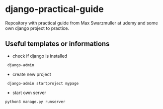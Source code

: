 # django-practical-guide
Repository with practical guide from Max Swarzmuller at udemy and some own django project to practice.

## Useful templates or informations

- check if django is installed
```
 django-admin
```

- create new project
```
 django-admin startproject mypage
```

- start own server
```
python3 manage.py runserver
```
